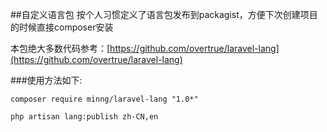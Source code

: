 ##自定义语言包
按个人习惯定义了语言包发布到packagist，方便下次创建项目的时候直接composer安装

本包绝大多数代码参考：[https://github.com/overtrue/laravel-lang](https://github.com/overtrue/laravel-lang)

###使用方法如下:
```shell
composer require minng/laravel-lang "1.0*"

php artisan lang:publish zh-CN,en
```
